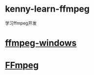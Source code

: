 # kenny-learn-ffmpeg
学习ffmpeg开发

# <a href="https://github.com/toumubaoqiong/ffmpeg-windows">ffmpeg-windows</a>
# <a href="https://github.com/FFmpeg/FFmpeg">FFmpeg</a>
# <a href=""></a>
# <a href=""></a>
# <a href=""></a>
# <a href=""></a>
# <a href=""></a>
# <a href=""></a>
